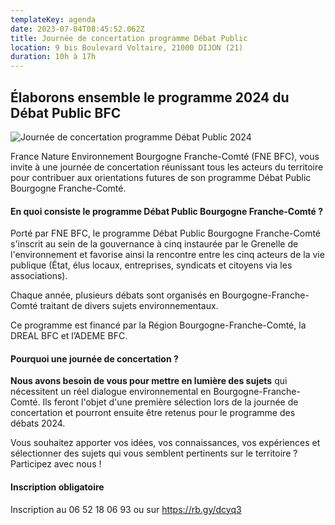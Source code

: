 ```yaml
---
templateKey: agenda
date: 2023-07-04T08:45:52.062Z
title: Journée de concertation programme Débat Public
location: 9 bis Boulevard Voltaire, 21000 DIJON (21)
duration: 10h à 17h
---
```

<!--StartFragment-->

## Élaborons ensemble le programme 2024 du Débat Public BFC

<!--EndFragment-->

![Journée de concertation programme Débat Public 2024](/img/journée-de-concertation-2023.jpg?nf_resize=fit&w=400#center "Journée de concertation programme Débat Public 2024")

<!--StartFragment-->

France Nature Environnement Bourgogne Franche-Comté (FNE BFC), vous invite à une journée de concertation réunissant tous les acteurs du territoire pour contribuer aux orientations futures de son programme Débat Public Bourgogne Franche-Comté.

#### En quoi consiste le programme Débat Public Bourgogne Franche-Comté ?

Porté par FNE BFC, le programme Débat Public Bourgogne Franche-Comté s'inscrit au sein de la gouvernance à cinq instaurée par le Grenelle de l'environnement et favorise ainsi la rencontre entre les cinq acteurs de la vie publique (État, élus locaux, entreprises, syndicats et citoyens via les associations).

Chaque année, plusieurs débats sont organisés en Bourgogne-Franche-Comté traitant de divers sujets environnementaux.

Ce programme est financé par la Région Bourgogne-Franche-Comté, la DREAL BFC et l’ADEME BFC.

#### Pourquoi une journée de concertation ?

**Nous avons besoin de vous pour mettre en lumière des sujets** qui nécessitent un réel dialogue environnemental en Bourgogne-Franche-Comté. Ils feront l'objet d'une première sélection lors de la journée de concertation et pourront ensuite être retenus pour le programme des débats 2024.

Vous souhaitez apporter vos idées, vos connaissances, vos expériences et sélectionner des sujets qui vous semblent pertinents sur le territoire ? Participez avec nous !

<!--EndFragment-->

<!--StartFragment-->

#### Inscription obligatoire

Inscription au 06 52 18 06 93 ou sur <https://rb.gy/dcyq3>

<!--EndFragment-->
